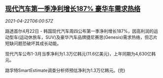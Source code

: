 <!--1619073062000-->
[现代汽车第一季净利增长187% 豪华车需求热络](https://cn.reuters.com/article/hyundai-motor-profit-q1-0422-idCNKBS2C90JO)
------

<div><i>2021-04-22T06:00:57Z</i></div><p>路透首尔4月22日 - 韩国现代汽车周四公布第一季净利增长187%，因高利润的运动型车(运动休旅车，SUV)及豪华汽车品牌捷尼赛思(Genesis)需求热络，但芯片短缺问题恐破坏其成长动能。</p><p>现代汽车公布1-3月当季净利为1.3万亿韩元(11.6亿美元)，上年同期为4,630亿韩元。</p><p>路孚特SmartEstimate调查分析师预估净利为1.3万亿韩元。(完)</p>
